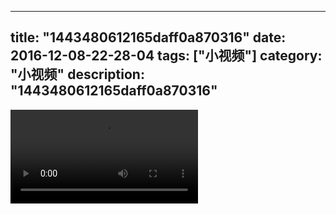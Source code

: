 
---
title: "1443480612165daff0a870316"
date: 2016-12-08-22-28-04
tags: ["小视频"]
category: "小视频"
description: "1443480612165daff0a870316"
---
<video src="http://ohtsqip0g.bkt.clouddn.com/1443480612165daff0a870316.mp4" controls="controls"></video>
